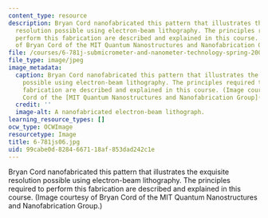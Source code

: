```yaml
---
content_type: resource
description: Bryan Cord nanofabricated this pattern that illustrates the exquisite
  resolution possible using electron-beam lithography. The principles required to
  perform this fabrication are described and explained in this course. (Image courtesy
  of Bryan Cord of the MIT Quantum Nanostructures and Nanofabrication Group.)
file: /courses/6-781j-submicrometer-and-nanometer-technology-spring-2006/99cabe0d8284667118af853dad242c1e_6-781js06.jpg
file_type: image/jpeg
image_metadata:
  caption: Bryan Cord nanofabricated this pattern that illustrates the exquisite resolution
    possible using electron-beam lithography. The principles required to perform this
    fabrication are described and explained in this course. (Image courtesy of Bryan
    Cord of the [MIT Quantum Nanostructures and Nanofabrication Group](http://www.rle.mit.edu/qnn).)
  credit: ''
  image-alt: A nanofabricated electron-beam lithograph.
learning_resource_types: []
ocw_type: OCWImage
resourcetype: Image
title: 6-781js06.jpg
uid: 99cabe0d-8284-6671-18af-853dad242c1e
---
```

Bryan Cord nanofabricated this pattern that illustrates the exquisite resolution possible using electron-beam lithography. The principles required to perform this fabrication are described and explained in this course. (Image courtesy of Bryan Cord of the MIT Quantum Nanostructures and Nanofabrication Group.)


